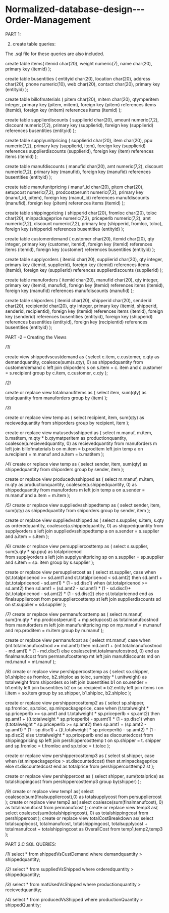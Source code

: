 # Normalized-database-design---Order-Management



PART 1:

 


2) create table queries:

The .sql file for these queries are also included.

create table items(
itemid char(20),
weight numeric(7),
name char(20),
primary key (itemid)
);








create table busentities
(
entityid char(20),
location char(20),
address char(20),
phone numeric(10),
web char(20),
contact char(20),
primary key (entityid)
);

create table billofmaterials
(
pitem char(20),
mitem char(20),
qtymperitem integer,
primary key (pitem, mitem),
foreign key (pitem) references items (itemid),
foreign key (mitem) references items (itemid)
);

create table supplierdiscounts
(
supplierid char(20),
amount numeric(7,2),
discount numeric(7,2),
primary key (supplierid),
foreign key (supplierid) references busentities (entityid)
);

create table supplyunitpricing
(
supplierid char(20),
item char(20),
ppu numeric(7,2),
primary key (supplierid, item),
foreign key (supplierid) references supplierdiscounts (supplierid),
foreign key (item) references items (itemid) );

create table manufdiscounts
(
manufid char(20),
amt numeric(7,2),
discount numeric(7,2),
primary key (manufid),
foreign key (manufid) references busentities (entityid)
);








create table manufunitpricing
(
manuf_id char(20),
pitem char(20),
setupcost numeric(7,2),
prodcostperunit numeric(7,2),
primary key (manuf_id, pitem),
foreign key (manuf_id) references manufdiscounts (manufid),
foreign key (pitem) references items (itemid)
);

create table shippingpricing
(
shipperid char(20),
fromloc char(20),
toloc char(20),
minpackageprice numeric(7,2),
priceperlb numeric(7,2),
amt numeric(7,2),
discount numeric(7,2),
primary key (shipperid, fromloc, toloc),
foreign key (shipperid) references busentities (entityid)
);

create table customerdemand
(
customer char(20),
itemid char(20),
qty integer,
primary key (customer, itemid),
foreign key (itemid) references items (itemid),
foreign key (customer) references busentities (entityid) 
);

create table supplyorders
(
itemid char(20),
supplierid char(20),
qty integer,
primary key (itemid, supplierid),
foreign key (itemid) references items (itemid),
foreign key (supplierid) references supplierdiscounts (supplierid)
);

create table manuforders
(
itemid char(20),
manufid char(20),
qty integer,
primary key (itemid, manufid),
foreign key (itemid) references items (itemid),
foreign key (manufid) references manufdiscounts (manufid)
);


create table shiporders
(
itemid char(20),
shipperid char(20),
senderid char(20),
recipientid char(20),
qty integer,
primary key (itemid, shipperid, senderid, recipientid),
foreign key (itemid) references items (itemid),
foreign key (senderid) references busentities (entityid),
foreign key (shipperid) references busentities (entityid),
foreign key (recipientid) references busentities (entityid)
);


PART -2 – Creating the Views

/*1*/

create view shippedvscustdemand as
(
select c.item, c.customer, c.qty as demandquantity, coalesce(sum(s.qty), 0)  as shippedquantity from customerdemand c
left join shiporders s on s.item = c. item and c.customer = s.recipient 
group by c.item, c.customer, c.qty
);





/*2*/

create or replace view totalmanufitems as
(
select item, sum(qty) as totalquantity from manuforders
group by (item)
);

 


/*3*/

create or replace view temp as 
(
select recipient, item, sum(qty) as recievedquantity from shiporders
group by recipient, item
);

create or replace view matusedvsshipped as
(
select m.manuf, m.item, b.matitem, m.qty * b.qtymatperitem as productionquantity, coalesce(a.recievedquantity, 0) as recievedquantity from manuforders m
left join billofmaterials b on m.item = b.proditem
left join temp a on a.recipient = m.manuf and a.item = b.matitem
);


 





/*4*/
create or replace view temp as 
(
select sender, item, sum(qty) as shippedquantity from shiporders
group by sender, item
);

create or replace view producedvsshipped as 
(
select m.manuf, m.item, m.qty as productionquantity, coalesce(a.shippedquantity, 0) as shippedquantity from manuforders m
left join temp a on a.sender = m.manuf and a.item = m.item
);


 


/*5*/
create or replace view suppliedvsshippedtemp as
(
select sender, item, sum(qty) as shippedquantity from shiporders
group by sender, item
);

create or replace view suppliedvsshipped as
(
select s.supplier, s.item, s.qty as orderedquantity, coalesce(a.shippedquantity, 0) as shippedquantity from supplyorders s
left join suppliedvsshippedtemp a on a.sender = s.supplier and a.item = s.item
);


 




/*6*/
create or replace view persuppliercosttemp as
(
select  s.supplier, sum(s.qty * sp.ppu) as totalpricenod  
from supplyorders s
left join supplyunitpricing sp on s.supplier = sp.supplier and s.item = sp. item
group by s.supplier
);

create or replace view persuppliercost as
(
select  st.supplier,
case when (st.totalpricenod >= sd.amt1 and st.totalpricenod < sd.amt2) then 
sd.amt1 + (st.totalpricenod - sd.amt1) * (1 - sd.disc1)
when (st.totalpricenod >= sd.amt2) then 
sd.amt1 + (sd.amt2 - sd.amt1) * (1 - sd.disc1)+ (st.totalpricenod - sd.amt2) * (1 - sd.disc2)
else st.totalpricenod
end as finalsuppliercost
from persuppliercosttemp st 
left join supplierdiscounts sd on st.supplier = sd.supplier
);

 


/*7*/
create or replace view permanufcosttemp as
(
select m.manuf, sum((m.qty * mp.prodcostperunit) + mp.setupcost) as totalmanufcostnod 
from manuforders m
left join manufunitpricing mp on mp.manuf = m.manuf and mp.proditem = m.item
group by m.manuf
);

create or replace view permanufcost as
(
select mt.manuf,
case when (mt.totalmanufcostnod >= md.amt1) then 
md.amt1 + (mt.totalmanufcostnod - md.amt1) * (1 - md.disc1)
else coalesce(mt.totalmanufcostnod, 0)
end as finalmanufcost
from permanufcosttemp mt
left join manufdiscounts md on md.manuf = mt.manuf
);






 


/*8*/
create or replace view pershippercosttemp as
(
select so.shipper, b1.shiploc as fromloc, b2.shiploc as toloc, sum(qty * i.unitweight) as totalweight 
from shiporders so
left join busentities b1 on so.sender = b1.entity
left join busentities b2 on so.recipient = b2.entity
left join items i on i.item = so.item
group by so.shipper, b1.shiploc, b2.shiploc
);

create or replace view pershippercosttemp2 as
(
select sp.shipper, sp.fromloc, sp.toloc, sp.minpackageprice,
case when (t.totalweight * sp.priceperlb >= sp.amt1 and t.totalweight * sp.priceperlb < sp.amt2) then sp.amt1 + ((t.totalweight * sp.priceperlb) - sp.amt1) * (1 - sp.disc1)
when (t.totalweight * sp.priceperlb >= sp.amt2) then 
sp.amt1 + (sp.amt2 - sp.amt1) * (1 - sp.disc1) + ((t.totalweight * sp.priceperlb) - sp.amt2) * (1 - sp.disc2)
else t.totalweight * sp.priceperlb
end as discountedcost 
from shippingpricing sp
left join pershippercosttemp t on sp.shipper = t. shipper and sp.fromloc = t.fromloc and sp.toloc = t.toloc
);

create or replace view pershippercosttemp3 as
(
select st.shipper, 
case when (st.minpackageprice > st.discountedcost) then st.minpackageprice
else st.discountedcost
end as totalprice
from pershippercosttemp2 st
);

create or replace view pershippercost as
(
select shipper, sum(totalprice) as totalshippingcost
from pershippercosttemp3
group by(shipper)
);

 


/*9*/
create or replace view temp1 as(
select coalesce(sum(finalsuppliercost),0) as totalsupplycost from persuppliercost
);
create or replace view temp2 as(
select coalesce(sum(finalmanufcost), 0) as totalmanufcost from permanufcost
);
create or replace view temp3 as(
select coalesce(sum(totalshippingcost), 0) as totalshippingcost from pershippercost
);
create or replace view totalCostBreakdown as(
select totalsupplycost, totalmanufcost, totalshippingcost, totalsupplycost + totalmanufcost + totalshippingcost as OverallCost
from temp1,temp2,temp3
);

 


PART 2.C
SQL QUERIES:

/*1*/
select * from shippedVsCustDemand where demandquantity > shippedquantity; 


/*2*/
select * from suppliedVsShipped where orderedquantity > shippedquantity;
 


/*3*/
select * from  matUsedVsShipped where productionquantity > recievedquantity; 


/*4*/
select * from  producedVsShipped where productionQuantity > shippedQuantity;
 
